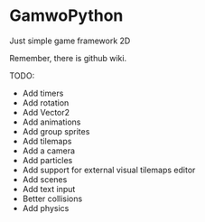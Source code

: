 # GamwoPython
Just simple game framework 2D

Remember, there is github wiki.

TODO:
  - Add timers
  - Add rotation
  - Add Vector2
  - Add animations
  - Add group sprites
  - Add tilemaps
  - Add a camera
  - Add particles
  - Add support for external visual tilemaps editor
  - Add scenes
  - Add text input
  - Better collisions
  - Add physics
